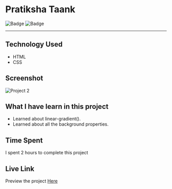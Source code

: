 # Pratiksha Taank
![Badge](https://img.shields.io/badge/Responsive-No-red)
![Badge](https://img.shields.io/badge/Live-Yes-brightgreen)
***
## Technology Used
- HTML
- CSS
## Screenshot
![Project 2](./p2.png)
## What I have learn in this project
- Learned about linear-gradient().
- Learned about all the background properties.
## Time Spent
I spent 2 hours to complete this project
## Live Link
Preview the project [Here](https://resta-urant.netlify.app/)
